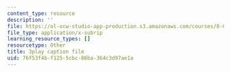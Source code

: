 ```yaml
---
content_type: resource
description: ''
file: https://ol-ocw-studio-app-production.s3.amazonaws.com/courses/8-01sc-classical-mechanics-fall-2016/76f53f4bf1255cbc86ba364c3d97ae1a_9VJetX_EQqs.vtt
file_type: application/x-subrip
learning_resource_types: []
resourcetype: Other
title: 3play caption file
uid: 76f53f4b-f125-5cbc-86ba-364c3d97ae1a
---
```

